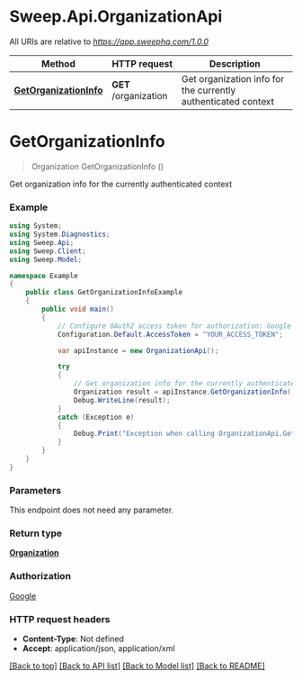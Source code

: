 # Sweep.Api.OrganizationApi

All URIs are relative to *https://app.sweephq.com/1.0.0*

Method | HTTP request | Description
------------- | ------------- | -------------
[**GetOrganizationInfo**](OrganizationApi.md#getorganizationinfo) | **GET** /organization | Get organization info for the currently authenticated context


<a name="getorganizationinfo"></a>
# **GetOrganizationInfo**
> Organization GetOrganizationInfo ()

Get organization info for the currently authenticated context

### Example
```csharp
using System;
using System.Diagnostics;
using Sweep.Api;
using Sweep.Client;
using Sweep.Model;

namespace Example
{
    public class GetOrganizationInfoExample
    {
        public void main()
        {
            // Configure OAuth2 access token for authorization: Google
            Configuration.Default.AccessToken = "YOUR_ACCESS_TOKEN";

            var apiInstance = new OrganizationApi();

            try
            {
                // Get organization info for the currently authenticated context
                Organization result = apiInstance.GetOrganizationInfo();
                Debug.WriteLine(result);
            }
            catch (Exception e)
            {
                Debug.Print("Exception when calling OrganizationApi.GetOrganizationInfo: " + e.Message );
            }
        }
    }
}
```

### Parameters
This endpoint does not need any parameter.

### Return type

[**Organization**](Organization.md)

### Authorization

[Google](../README.md#Google)

### HTTP request headers

 - **Content-Type**: Not defined
 - **Accept**: application/json, application/xml

[[Back to top]](#) [[Back to API list]](../README.md#documentation-for-api-endpoints) [[Back to Model list]](../README.md#documentation-for-models) [[Back to README]](../README.md)

